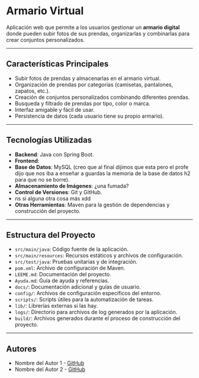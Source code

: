 # Armario Virtual

Aplicación web que permite a los usuarios gestionar un **armario digital** donde pueden subir fotos de sus prendas, organizarlas y combinarlas para crear conjuntos personalizados.

---

## Características Principales
- Subir fotos de prendas y almacenarlas en el armario virtual.
- Organización de prendas por categorías (camisetas, pantalones, zapatos, etc.).
- Creación de conjuntos personalizados combinando diferentes prendas.
- Busqueda y filtrado de prendas por tipo, color o marca.
- Interfaz amigable y fácil de usar.
- Persistencia de datos (cada usuario tiene su propio armario).

---

## Tecnologías Utilizadas
- **Backend**: Java con Spring Boot.
- **Frontend**:
- **Base de Datos**: MySQL (creo que al final dijimos que esta pero el profe dijo que nos iba a enseñar a guardas la memoria de la base de datos h2 para que no se borre).
- **Almacenamiento de Imágenes**: ¿una fumada?
- **Control de Versiones**: Git y GitHub.
- ns si alguna otra cosa más xdd
- **Otras Herramientas**: Maven para la gestión de dependencias y construcción del proyecto.

---

## Estructura del Proyecto
- `src/main/java`: Código fuente de la aplicación.
- `src/main/resources`: Recursos estáticos y archivos de configuración.
- `src/test/java`: Pruebas unitarias y de integración.
- `pom.xml`: Archivo de configuración de Maven.
- `LEEME.md`: Documentación del proyecto.
- `Ayuda.md`: Guía de ayuda y referencias.
- `docs/`: Documentación adicional y guías de usuario.
- `config/`: Archivos de configuración específicos del entorno.
- `scripts/`: Scripts útiles para la automatización de tareas.
- `lib/`: Librerías externas si las hay.
- `logs/`: Directorio para archivos de log generados por la aplicación.
- `build/`: Archivos generados durante el proceso de construcción del proyecto.

---

## Autores
- Nombre del Autor 1 - [GitHub]( amonterooq )
- Nombre del Autor 2 - [GitHub]( fmonteroi )



